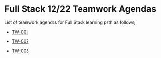 # Full Stack 12/22 Teamwork Agendas

List of teamwork agendas for Full Stack  learning path as follows;

- [TW-001](./tw-001-student.pdf)

- [TW-002](./tw-002-student.pdf)

- [TW-003](./tw-003-student.pdf)


